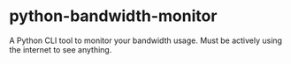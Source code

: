 # python-bandwidth-monitor
A Python CLI tool to monitor your bandwidth usage. Must be actively using the internet to see anything.
